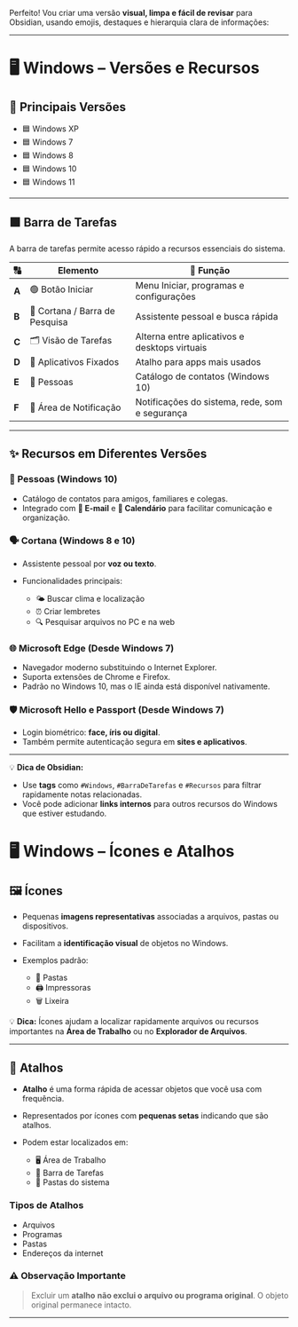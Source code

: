 Perfeito! Vou criar uma versão **visual, limpa e fácil de revisar** para Obsidian, usando emojis, destaques e hierarquia clara de informações:

---

# 🖥️ **Windows – Versões e Recursos**

## **📌 Principais Versões**

* 🟦 Windows XP
* 🟦 Windows 7
* 🟦 Windows 8
* 🟦 Windows 10
* 🟦 Windows 11

---

## **🟩 Barra de Tarefas**

A barra de tarefas permite acesso rápido a recursos essenciais do sistema.

| 🔠    | Elemento                       | 🔹 Função                                      |
| ----- | ------------------------------ | ---------------------------------------------- |
| **A** | 🟢 Botão Iniciar               | Menu Iniciar, programas e configurações        |
| **B** | 🔎 Cortana / Barra de Pesquisa | Assistente pessoal e busca rápida              |
| **C** | 🗂️ Visão de Tarefas           | Alterna entre aplicativos e desktops virtuais  |
| **D** | 📌 Aplicativos Fixados         | Atalho para apps mais usados                   |
| **E** | 👥 Pessoas                     | Catálogo de contatos (Windows 10)              |
| **F** | 🔔 Área de Notificação         | Notificações do sistema, rede, som e segurança |

---

## **✨ Recursos em Diferentes Versões**

### **👥 Pessoas (Windows 10)**

* Catálogo de contatos para amigos, familiares e colegas.
* Integrado com **📧 E-mail** e **📅 Calendário** para facilitar comunicação e organização.

### **🗣️ Cortana (Windows 8 e 10)**

* Assistente pessoal por **voz ou texto**.
* Funcionalidades principais:

  * 🌤️ Buscar clima e localização
  * ⏰ Criar lembretes
  * 🔍 Pesquisar arquivos no PC e na web

### **🌐 Microsoft Edge (Desde Windows 7)**

* Navegador moderno substituindo o Internet Explorer.
* Suporta extensões de Chrome e Firefox.
* Padrão no Windows 10, mas o IE ainda está disponível nativamente.

### **🛡️ Microsoft Hello e Passport (Desde Windows 7)**

* Login biométrico: **face, íris ou digital**.
* Também permite autenticação segura em **sites e aplicativos**.

---

💡 **Dica de Obsidian:**

* Use **tags** como `#Windows`, `#BarraDeTarefas` e `#Recursos` para filtrar rapidamente notas relacionadas.
* Você pode adicionar **links internos** para outros recursos do Windows que estiver estudando.

# 🖥️ **Windows – Ícones e Atalhos**

## **🖼️ Ícones**

* Pequenas **imagens representativas** associadas a arquivos, pastas ou dispositivos.
* Facilitam a **identificação visual** de objetos no Windows.
* Exemplos padrão:

  * 📁 Pastas
  * 🖨️ Impressoras
  * 🗑️ Lixeira

💡 **Dica:** Ícones ajudam a localizar rapidamente arquivos ou recursos importantes na **Área de Trabalho** ou no **Explorador de Arquivos**.

---

## **📌 Atalhos**

* **Atalho** é uma forma rápida de acessar objetos que você usa com frequência.
* Representados por ícones com **pequenas setas** indicando que são atalhos.
* Podem estar localizados em:

  * 🖥️ Área de Trabalho
  * 📌 Barra de Tarefas
  * 📂 Pastas do sistema

### **Tipos de Atalhos**

* Arquivos
* Programas
* Pastas
* Endereços da internet

### **⚠️ Observação Importante**

> Excluir um **atalho** **não exclui o arquivo ou programa original**. O objeto original permanece intacto.

---

